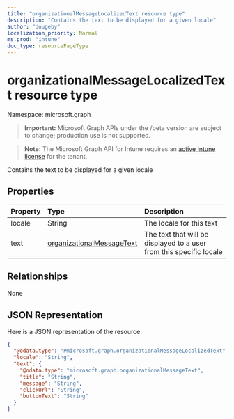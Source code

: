 ```yaml
---
title: "organizationalMessageLocalizedText resource type"
description: "Contains the text to be displayed for a given locale"
author: "dougeby"
localization_priority: Normal
ms.prod: "intune"
doc_type: resourcePageType
---
```


# organizationalMessageLocalizedText resource type

Namespace: microsoft.graph

> **Important:** Microsoft Graph APIs under the /beta version are subject to change; production use is not supported.

> **Note:** The Microsoft Graph API for Intune requires an [active Intune license](https://go.microsoft.com/fwlink/?linkid=839381) for the tenant.

Contains the text to be displayed for a given locale

## Properties
|Property|Type|Description|
|:---|:---|:---|
|locale|String|The locale for this text|
|text|[organizationalMessageText](../resources/intune-partnerintegration-organizationalmessagetext.md)|The text that will be displayed to a user from this specific locale|

## Relationships
None

## JSON Representation
Here is a JSON representation of the resource.
<!-- {
  "blockType": "resource",
  "@odata.type": "microsoft.graph.organizationalMessageLocalizedText"
}
-->
``` json
{
  "@odata.type": "#microsoft.graph.organizationalMessageLocalizedText",
  "locale": "String",
  "text": {
    "@odata.type": "microsoft.graph.organizationalMessageText",
    "title": "String",
    "message": "String",
    "clickUrl": "String",
    "buttonText": "String"
  }
}
```





